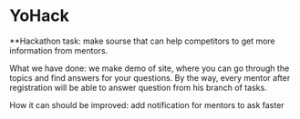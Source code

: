 # YoHack

**Hackathon task: make sourse that can help competitors to get more information from mentors.

What we have done: we make demo of site, where you can go through the topics and find answers for your questions. By the way, every mentor after registration will be able to answer question from his branch of tasks.

How it can should be improved: add notification for mentors to ask faster

